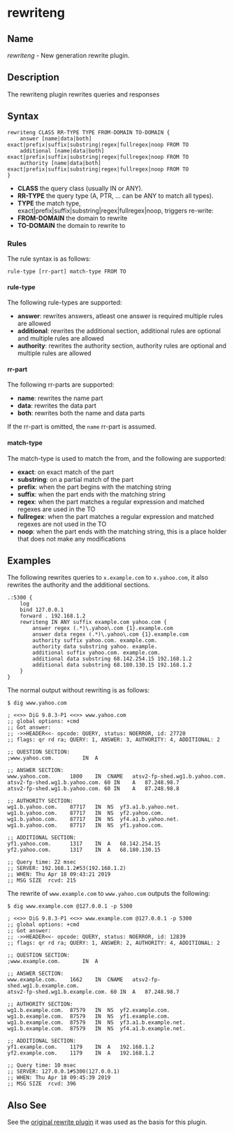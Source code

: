 # rewriteng

## Name

*rewriteng* - New generation rewrite plugin.

## Description

The rewriteng plugin rewrites queries and responses

## Syntax

~~~
rewriteng CLASS RR-TYPE TYPE FROM-DOMAIN TO-DOMAIN {
    answer [name|data|both] exact|prefix|suffix|substring|regex|fullregex|noop FROM TO
    additional [name|data|both] exact|prefix|suffix|substring|regex|fullregex|noop FROM TO
    authority [name|data|both] exact|prefix|suffix|substring|regex|fullregex|noop FROM TO
}
~~~

* **CLASS** the query class (usually IN or ANY).
* **RR-TYPE** the query type (A, PTR, ... can be ANY to match all types).
* **TYPE** the match type, exact|prefix|suffix|substring|regex|fullregex|noop, triggers re-write:
* **FROM-DOMAIN** the domain to rewrite
* **TO-DOMAIN** the domain to rewrite to

### Rules

The rule syntax is as follows:

~~~
rule-type [rr-part] match-type FROM TO
~~~

#### rule-type

The following rule-types are supported:

* **answer**: rewrites answers, atleast one answer is required multiple rules are allowed
* **additional**: rewrites the additional section, additional rules are optional and multiple rules are allowed
* **authority**: rewrites the authority section, authority rules are optional and multiple rules are allowed

#### rr-part

The following rr-parts are supported:

* **name**: rewrites the name part
* **data**: rewrites the data part
* **both**: rewrites both the name and data parts

If the rr-part is omitted, the `name` rr-part is assumed.

#### match-type

The match-type is used to match the from, and the following are supported:

* **exact**: on exact match of the part
* **substring**: on a partial match of the part
* **prefix**: when the part begins with the matching string
* **suffix**: when the part ends with the matching string
* **regex**: when the part matches a regular expression and matched regexes are used in the TO
* **fullregex**: when the part matches a regular expression and matched regexes are not used in the TO
* **noop**: when the part ends with the matching string, this is a place holder that does not make any modifications

## Examples

The following rewrites queries to `x.example.com` to `x.yahoo.com`, it also rewrites the
authority and the additional sections.

~~~ corefile
.:5300 {
    log
    bind 127.0.0.1
    forward . 192.168.1.2
    rewriteng IN ANY suffix example.com yahoo.com {
        answer regex (.*)\.yahoo\.com {1}.example.com
        answer data regex (.*)\.yahoo\.com {1}.example.com
        authority suffix yahoo.com. example.com.
        authority data substring yahoo. example.
        additional suffix yahoo.com. example.com.
        additional data substring 68.142.254.15 192.168.1.2
        additional data substring 68.180.130.15 192.168.1.2
    }
}
~~~

The normal output without rewriting is as follows:

```
$ dig www.yahoo.com

; <<>> DiG 9.8.3-P1 <<>> www.yahoo.com
;; global options: +cmd
;; Got answer:
;; ->>HEADER<<- opcode: QUERY, status: NOERROR, id: 27720
;; flags: qr rd ra; QUERY: 1, ANSWER: 3, AUTHORITY: 4, ADDITIONAL: 2

;; QUESTION SECTION:
;www.yahoo.com.			IN	A

;; ANSWER SECTION:
www.yahoo.com.		1800	IN	CNAME	atsv2-fp-shed.wg1.b.yahoo.com.
atsv2-fp-shed.wg1.b.yahoo.com. 60 IN	A	87.248.98.7
atsv2-fp-shed.wg1.b.yahoo.com. 60 IN	A	87.248.98.8

;; AUTHORITY SECTION:
wg1.b.yahoo.com.	87717	IN	NS	yf3.a1.b.yahoo.net.
wg1.b.yahoo.com.	87717	IN	NS	yf2.yahoo.com.
wg1.b.yahoo.com.	87717	IN	NS	yf4.a1.b.yahoo.net.
wg1.b.yahoo.com.	87717	IN	NS	yf1.yahoo.com.

;; ADDITIONAL SECTION:
yf1.yahoo.com.		1317	IN	A	68.142.254.15
yf2.yahoo.com.		1317	IN	A	68.180.130.15

;; Query time: 22 msec
;; SERVER: 192.168.1.2#53(192.168.1.2)
;; WHEN: Thu Apr 18 09:43:21 2019
;; MSG SIZE  rcvd: 215

```

The rewrite of `www.example.com` to `www.yahoo.com` outputs the following:

```
$ dig www.example.com @127.0.0.1 -p 5300

; <<>> DiG 9.8.3-P1 <<>> www.example.com @127.0.0.1 -p 5300
;; global options: +cmd
;; Got answer:
;; ->>HEADER<<- opcode: QUERY, status: NOERROR, id: 12839
;; flags: qr rd ra; QUERY: 1, ANSWER: 2, AUTHORITY: 4, ADDITIONAL: 2

;; QUESTION SECTION:
;www.example.com.		IN	A

;; ANSWER SECTION:
www.example.com.	1662	IN	CNAME	atsv2-fp-shed.wg1.b.example.com.
atsv2-fp-shed.wg1.b.example.com. 60 IN	A	87.248.98.7

;; AUTHORITY SECTION:
wg1.b.example.com.	87579	IN	NS	yf2.example.com.
wg1.b.example.com.	87579	IN	NS	yf1.example.com.
wg1.b.example.com.	87579	IN	NS	yf3.a1.b.example.net.
wg1.b.example.com.	87579	IN	NS	yf4.a1.b.example.net.

;; ADDITIONAL SECTION:
yf1.example.com.	1179	IN	A	192.168.1.2
yf2.example.com.	1179	IN	A	192.168.1.2

;; Query time: 10 msec
;; SERVER: 127.0.0.1#5300(127.0.0.1)
;; WHEN: Thu Apr 18 09:45:39 2019
;; MSG SIZE  rcvd: 396

```

## Also See

See the [original rewrite plugin](https://github.com/coredns/coredns/tree/master/plugin/rewrite)
it was used as the basis for this plugin.

